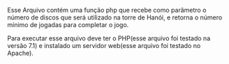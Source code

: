 Esse  Arquivo  contém uma função php  que recebe como parâmetro o número de discos que será utilizado na torre de Hanói, e retorna o número mínimo de jogadas para completar o jogo.

Para executar esse arquivo deve ter o PHP(esse arquivo foi testado na versão 7.1) e instalado um servidor web(esse arquivo foi testado no Apache).

